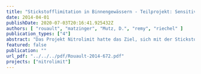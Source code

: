 ```yaml
---
title: "Stickstofflimitation in Binnengewässern - Teilprojekt: Sensitivitätsanalyse zur Modellierung des Stickstoffumsatzes in Fließgewässern und Life Cycle Assessment von Reinigungsverfahren"
date: 2014-04-01
publishDate: 2020-07-03T20:16:41.925432Z
authors: [ "rouault", "matzinger", "Mutz, D.", "remy", "riechel" ]
publication_types: ["4"]
abstract: "Das Projekt Nitrolimit hatte das Ziel, sich mit der Stickstofflimitation in Binnengewässern zu beschäftigen. Die Frage „Ist Stickstoffreduktion ökologisch sinnvoll und wirtschaftlich vertretbar?“ war zu beantworten. Das KWB arbeitete als einer der Projektpartner in Nitrolimit an der Modellierung der Gewässergüte von Flusssystemen am Beispiel der Berliner Stadtspree mittels QSim. Es wurde gezeigt, dass das Phytoplanktonwachstum dort derzeit nicht durch Nährstoffe, sondern vorwiegend durch Licht limitiert ist. Dennoch kann Phosphor bei einem entsprechend niedrigen Nährstoff- und Phytoplankton-Grundniveau zur steuernden Größe werden. Damit bestätigt das Modell die Hypothese, dass auch in urbanen, stark nährstoffbelasteten Gewässern eine Nährstofflimitation erreicht werden kann. Obwohl aus der Arbeit keine konkrete Grenzkonzentration abgeleitet werden kann, bedeutet das Ergebnis für die Praxis, dass bei entsprechenden Gewässern eine bedeutende Nährstoffreduktion notwendig ist, um einen positiven Effekt auf die Gewässergüte zu erreichen. Bei der Suche nach einer geeigneten Strategie für die Verbesserung des ökologischen Zustandes eines Gewässers wurde in Nitrolimit am Beispiel der unteren Havel die Strategie verfolgt, sowohl ökologische wie auch sozioökonomische Aspekte zu berücksichtigen. Wichtige Grundlage dafür waren Informationen zu Kosten und Wirksamkeit von einzelnen Maßnahmen zur Reduktion der Stickstoffeinträge aus den Bereichen Landwirtschaft und urbane Systeme. Diese Informationen wurden in Form eines Maßnahmenkatalogs in einer Datenbank zusammengefasst. Das KWB war hier verantwortlich für die Maßnahmen aus dem urbanen Bereich und veröffentlichte diese Ergebnisse separat als Nitrolimit Diskussionspapier Band 2. Über eine Ökobilanz wurden zudem nicht-monetäre ökologische Auswirkungen von weitergehenden Stickstoffeliminierungsverfahren für Großkläranlagen beschrieben. Dabei wurden alle direkten und indirekten ökologischen Auswirkungen von fünf Verfahren auf Großkläranlagen in einer ganzheitlichen Betrachtungsweise untersucht und verglichen. So konnten die direkten Effekte der verbesserten Ablaufqualität hinsichtlich der N-Fracht den zusätzlichen Aufwendungen durch die vorgelagerten Prozesse (resultierend aus dem veränderten Strom- und Chemikalienverbrauch und der benötigten Infrastruktur) gegenübergestellt werden. Es zeigte sich, dass die einzelnen Maßnahmen bei vergleichbaren Wirkungen auf die N-Fracht sehr unterschiedliche zusätzliche Aufwendungen in Energieverbrauch und Treibhausgasemissionen erfordern. Letztendlich war es möglich, Szenarien für die Verbesserung des Zustandes der Unteren Havel vorzuschlagen und zu analysieren. Es haben dafür mehrfach Gespräche mit den Stakeholder aus Berlin und Brandenburg (SenStadtUm, BWB, LUGV) stattgefunden, um die Entwicklung der Szenarien abzustimmen. Das KWB prüfte und validierte in enger Zusammenarbeit mit dem IGB und der TUB die Ergebnisse des Nährstoffmodells MONERIS für die verschiedenen Szenarien."
featured: false
publication: ""
url_pdf: "../../../pdf/Rouault-2014-672.pdf"
projects: ["nitrolimit"]
---
```



